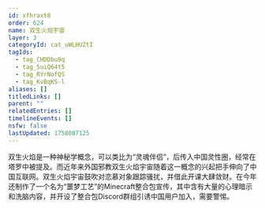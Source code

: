```yaml
---
id: xfhraxt8
order: 624
name: 双生火焰宇宙
layer: 3
categoryId: cat_uWLHUZtI
tagIds:
  - tag_CHDDbu9q
  - tag_5uiQ64t5
  - tag_RYrNofQS
  - tag_KvBqKS-l
aliases: []
titledLinks: []
parent: ""
relatedEntries: []
timelineEvents: []
nsfw: false
lastUpdated: 1758087125
---
```


双生火焰是一种神秘学概念，可以类比为“灵魂伴侣”，后传入中国灵性圈，经常在塔罗中被提及。而近年来外国邪教双生火焰宇宙随着这一概念的兴起把手伸向了中国互联网。双生火焰宇宙鼓吹对恋慕对象跟踪骚扰，并借此开课大肆敛财。在今年还制作了一个名为“噩梦工艺”的Minecraft整合包宣传，其中含有大量的心理暗示和洗脑内容，并开设了整合包Discord群组引诱中国用户加入，需要警惕。
